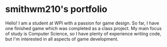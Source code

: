 # smithwm210's portfolio

Hello! I am a student at WPI with a passion for game design. So far, I have one finished game which was completed as a class project. My main focus of study is Computer Science, so I have plenty of experience writing code, but I'm interested in all aspects of game development.
